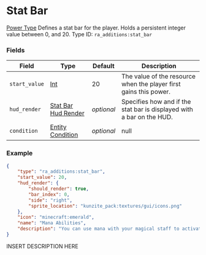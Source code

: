 # Stat Bar
[Power Type](../power_types.md)
Defines a stat bar for the player. Holds a persistent integer value between 0, and 20.
Type ID: `ra_additions:stat_bar`
### Fields
Field | Type | Default | Description
------|------|---------|-------------
`start_value` | [Int](../data_types/int.md) | 20 | The value of the resource when the player first gains this power.
`hud_render` | [Stat Bar Hud Render](../data_types/stat_bar_hud_render.md) | _optional_ | Specifies how and if the stat bar is displayed with a bar on the HUD.
`condition` | [Entity Condition](../data_types/entity_condition.md) | _optional_ | null

### Example
```json
{
    "type": "ra_additions:stat_bar",
    "start_value": 20,
    "hud_render": {
        "should_render": true,
        "bar_index": 0,
        "side": "right",
        "sprite_location": "kunzite_pack:textures/gui/icons.png"
    },
    "icon": "minecraft:emerald",
    "name": "Mana Abilities",
    "description": "You can use mana with your magical staff to activate its powers."
}```
INSERT DESCRIPTION HERE
